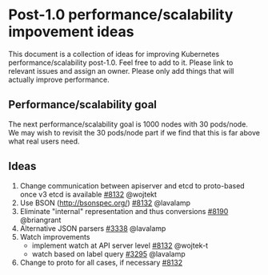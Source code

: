 # Post-1.0 performance/scalability impovement ideas

This document is a collection of ideas for improving Kubernetes
performance/scalability post-1.0. Feel free to add to it. Please
link to relevant issues and assign an owner. Please only add things
that will actually improve performance.

## Performance/scalability goal

The next performance/scalability goal is 1000 nodes with 30 pods/node. We may wish to revisit the 30 pods/node part if we find that this is far above what real users need.

## Ideas

1. Change communication between apiserver and etcd to proto-based once v3 etcd is available [#8132](https://github.com/GoogleCloudPlatform/kubernetes/issues/8132) @wojtekt
2. Use BSON (http://bsonspec.org/) [#8132](https://github.com/GoogleCloudPlatform/kubernetes/issues/8132) @lavalamp
3. Eliminate "internal" representation and thus conversions [#8190](https://github.com/GoogleCloudPlatform/kubernetes/issues/8132) @briangrant
4. Alternative JSON parsers [#3338](https://github.com/GoogleCloudPlatform/kubernetes/issues/3338) @lavalamp
5. Watch improvements
   - implement watch at API server level [#8132](https://github.com/GoogleCloudPlatform/kubernetes/issues/8132) @wojtek-t
   - watch based on label query [#3295](https://github.com/GoogleCloudPlatform/kubernetes/issues/3295) @lavalamp
6. Change to proto for all cases, if necessary [#8132](https://github.com/GoogleCloudPlatform/kubernetes/issues/8132)
